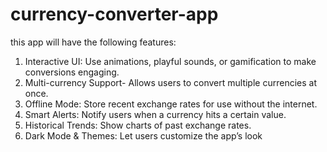 # currency-converter-app
 this app will have the following features:
 1. Interactive UI: Use animations, playful sounds, or gamification to make conversions engaging.
 2. Multi-currency Support- Allows users to convert multiple currencies at once.
 3. Offline Mode: Store recent exchange rates for use without the internet.
 4. Smart Alerts: Notify users when a currency hits a certain value.
 5. Historical Trends: Show charts of past exchange rates.
 6. Dark Mode & Themes: Let users customize the app’s look
